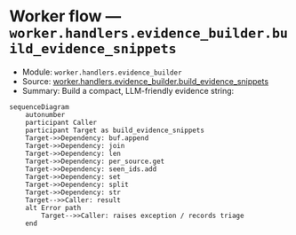 # Worker flow — `worker.handlers.evidence_builder.build_evidence_snippets`

- Module: `worker.handlers.evidence_builder`
- Source: [worker.handlers.evidence_builder.build_evidence_snippets](../Src/backend/worker/handlers/evidence_builder.py#L6)
- Summary: Build a compact, LLM-friendly evidence string:

```mermaid
sequenceDiagram
    autonumber
    participant Caller
    participant Target as build_evidence_snippets
    Target->>Dependency: buf.append
    Target->>Dependency: join
    Target->>Dependency: len
    Target->>Dependency: per_source.get
    Target->>Dependency: seen_ids.add
    Target->>Dependency: set
    Target->>Dependency: split
    Target->>Dependency: str
    Target-->>Caller: result
    alt Error path
        Target-->>Caller: raises exception / records triage
    end
```